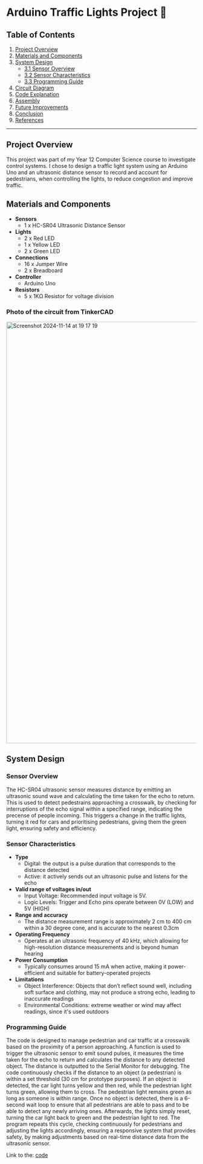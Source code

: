 # Arduino Traffic Lights Project 🚦

## Table of Contents
1. [Project Overview](#project-overview)
2. [Materials and Components](#materials-and-components)
3. [System Design](#system-design)
   - [3.1 Sensor Overview](#sensor-overview)
   - [3.2 Sensor Characteristics](#sensor-characteristics)
   - [3.3 Programming Guide](#programming-guide)
4. [Circuit Diagram](#circuit-diagram)
5. [Code Explanation](#code-explanation)
6. [Assembly](#assembly)
7. [Future Improvements](#future-improvements)
8. [Conclusion](#conclusion)
9. [References](#references)

---

## Project Overview
This project was part of my Year 12 Computer Science course to investigate control systems. I chose to design a traffic light system using an Arduino Uno and an ultrasonic distance sensor to record and account for pedestrians, when controlling the lights, to reduce congestion and improve traffic.


## Materials and Components
- **Sensors**
  - 1 x HC-SR04 Ultrasonic Distance Sensor
- **Lights**
   - 2 x Red LED
   - 1 x Yellow LED
   - 2 x Green LED
- **Connections**
  - 16 x Jumper Wire
  - 2 x Breadboard
- **Controller**
  - Arduino Uno
- **Resistors**
  - 5 x 1KΩ Resistor for voltage division

### Photo of the circuit from TinkerCAD
<img width="1113" alt="Screenshot 2024-11-14 at 19 17 19" src="https://github.com/user-attachments/assets/51102b68-3a75-4bb0-8dcc-2b651e600371">


## System Design

### Sensor Overview
The HC-SR04 ultrasonic sensor measures distance by emitting an ultrasonic sound wave and calculating the time taken for the echo to return. This is used to detect pedestrains approaching a crosswalk, by checking for interruptions of the echo signal within a specified range, indicating the precense of people incoming. This triggers a change in the traffic lights, turning it red for cars and prioritising pedestrians, giving them the green light, ensuring safety and efficiency.

### Sensor Characteristics
- **Type**
  - Digital: the output is a pulse duration that corresponds to the distance detected
  - Active: it actively sends out an ultrasonic pulse and listens for the echo
- **Valid range of voltages in/out**
  - Input Voltage: Recommended input voltage is 5V.
  - Logic Levels: Trigger and Echo pins operate between 0V (LOW) and 5V (HIGH)
- **Range and accuracy**
  - The distance measurement range is approximately 2 cm to 400 cm within a 30 degree cone, and is accurate to the nearest 0.3cm
- **Operating Frequency**
   - Operates at an ultrasonic frequency of 40 kHz, which allowing for high-resolution distance measurements and is beyond human hearing
- **Power Consumption**
  - Typically consumes around 15 mA when active, making it power-efficient and suitable for battery-operated projects
- **Limitations**
  - Object Interference: Objects that don’t reflect sound well, including soft surface and clothing, may not produce a strong echo, leading to inaccurate readings
  - Environmental Conditions: extreme weather or wind may affect readings, since it's used outdoors

### Programming Guide
The code is designed to manage pedestrian and car traffic at a crosswalk based on the proximity of a person approaching. A function is used to trigger the ultrasonic sensor to emit sound pulses, it measures the time taken for the echo to return and calculates the distance to any detected object. The distance is outputted to the Serial Monitor for debugging. The code continuously checks if the distance to an object (a pedestrian) is within a set threshold (30 cm for prototype purposes). If an object is detected, the car light turns yellow and then red, while the pedestrian light turns green, allowing them to cross. The pedestrian light remains green as long as someone is within range. Once no object is detected, there is a 6-second wait loop to ensure that all pedestrians are able to pass and to be able to detect any newly arriving ones. Afterwards, the lights simply reset, turning the car light back to green and the pedestrian light to red. The program repeats this cycle, checking continuously for pedestrians and adjusting the lights accordingly, ensuring a responsive system that provides safety, by making adjustments based on real-time distance data from the ultrasonic sensor.

Link to the: [code](https://github.com/tadasvilcinskas/Java-TrafficLights/system_code.ino/)



